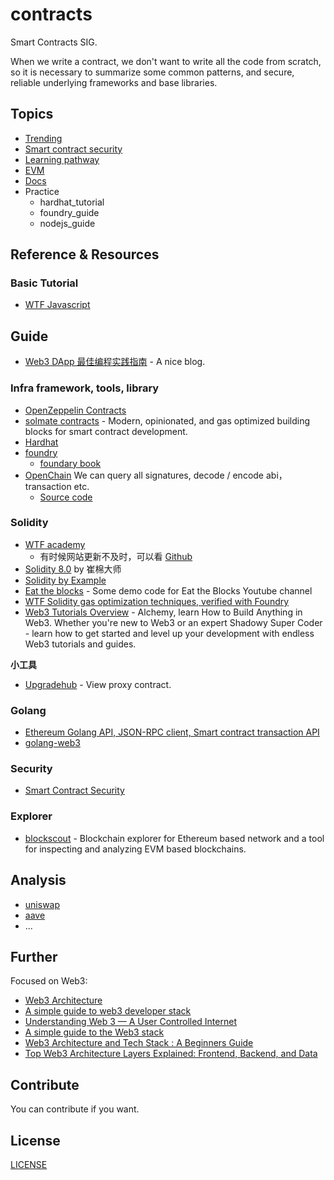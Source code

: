 # contracts

Smart Contracts SIG.

When we write a contract, we don't want to write all the code from scratch, so it is necessary to summarize some common patterns, and secure, reliable underlying frameworks and base libraries.

## Topics

- [Trending](trending.md)
- [Smart contract security](security.md)
- [Learning pathway](pathway.md)
- [EVM](docs/evm/README.md)
- [Docs](docs/README.md)
- Practice
  - hardhat_tutorial
  - foundry_guide
  - nodejs_guide

## Reference & Resources

### Basic Tutorial

- [WTF Javascript](https://github.com/WTFAcademy/WTF-JavaScript)

## Guide

- [Web3 DApp 最佳编程实践指南](https://guoyu.mirror.xyz/RD-xkpoxasAU7x5MIJmiCX4gll3Cs0pAd5iM258S1Ek) - A nice blog.

### Infra framework, tools, library

- [OpenZeppelin Contracts](https://www.openzeppelin.com/contracts)
- [solmate contracts](https://github.com/transmissions11/solmate) - Modern, opinionated, and gas optimized building blocks for smart contract development.
- [Hardhat](https://hardhat.org/)
- [foundry](https://github.com/foundry-rs/foundry)
  - [foundary book](https://book.getfoundry.sh/)
- [OpenChain](https://openchain.xyz/) We can query all signatures, decode / encode abi，transaction etc.
  - [Source code](https://github.com/openchainxyz/openchain-monorepo)

### Solidity

- [WTF academy](https://www.wtf.academy/)
  - 有时候网站更新不及时，可以看 [Github](https://github.com/AmazingAng/WTF-Solidity)
- [Solidity 8.0](https://www.bilibili.com/video/BV1oZ4y1B7WS/) by 崔棉大师
- [Solidity by Example](https://solidity-by-example.org/)
- [Eat the blocks](https://github.com/jklepatch/eattheblocks) - Some demo code for Eat the Blocks Youtube channel
- [WTF Solidity gas optimization techniques, verified with Foundry](https://github.com/WTFAcademy/WTF-gas-optimization)
- [Web3 Tutorials Overview](https://docs.alchemy.com/docs) - Alchemy, learn How to Build Anything in Web3. Whether you're new to Web3 or an expert Shadowy Super Coder - learn how to get started and level up your development with endless Web3 tutorials and guides.

**小工具**

- [Upgradehub](https://upgradehub.xyz/) - View proxy contract.

### Golang

- [Ethereum Golang API, JSON-RPC client, Smart contract transaction API](https://github.com/chenzhijie/go-web3)
- [golang-web3](https://github.com/mover-code/golang-web3)

### Security

- [Smart Contract Security](security.md)

### Explorer

- [blockscout](https://github.com/blockscout/blockscout) - Blockchain explorer for Ethereum based network and a tool for inspecting and analyzing EVM based blockchains.

## Analysis

- [uniswap](https://github.com/Uniswap)
- [aave](https://github.com/aave)
- ...

## Further

Focused on Web3:

- [Web3 Architecture](https://www.preethikasireddy.com/post/the-architecture-of-a-web-3-0-application)
- [A simple guide to web3 developer stack](https://www.coinbase.com/blog/a-simple-guide-to-the-web3-developer-stack)
- [Understanding Web 3 — A User Controlled Internet](https://www.coinbase.com/blog/understanding-web-3-a-user-controlled-internet)
- [A simple guide to the Web3 stack](https://www.coinbase.com/learn/market-updates/around-the-block-issue-22)
- [Web3 Architecture and Tech Stack : A Beginners Guide](https://medium.com/toruslabs/a-beginners-guide-the-basic-web3-architecture-and-tech-stack-81f2061d263c)
- [Top Web3 Architecture Layers Explained: Frontend, Backend, and Data](https://itnext.io/top-3-web-3-0-architecture-layers-explained-frontend-backend-and-data-e10200f7fc76)


## Contribute

You can contribute if you want.

## License

[LICENSE](LICENSE)
